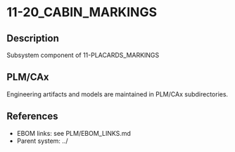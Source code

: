 # 11-20_CABIN_MARKINGS

## Description
Subsystem component of 11-PLACARDS_MARKINGS

## PLM/CAx
Engineering artifacts and models are maintained in PLM/CAx subdirectories.

## References
- EBOM links: see PLM/EBOM_LINKS.md
- Parent system: ../
